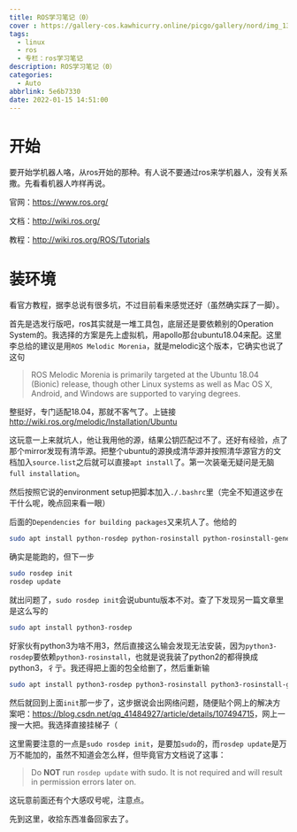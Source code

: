 ```yaml
---
title: ROS学习笔记（0）
cover : https://gallery-cos.kawhicurry.online/picgo/gallery/nord/img_1327.jpg
tags:
  - linux
  - ros
  - 专栏：ros学习笔记
description: ROS学习笔记（0）
categories:
  - Auto
abbrlink: 5e6b7330
date: 2022-01-15 14:51:00
---
```


# 开始

要开始学机器人咯，从ros开始的那种。有人说不要通过ros来学机器人，没有关系撒。先看看机器人咋样再说。

官网：<https://www.ros.org/>

文档：<http://wiki.ros.org/>

教程：<http://wiki.ros.org/ROS/Tutorials>

# 装环境

看官方教程，据李总说有很多坑，不过目前看来感觉还好（虽然确实踩了一脚）。

首先是选发行版吧，ros其实就是一堆工具包，底层还是要依赖别的Operation System的。我选择的方案是先上虚拟机，用apollo那台ubuntu18.04来配。这里李总给的建议是用`ROS Melodic Morenia`，就是melodic这个版本，它确实也说了这句

> ROS Melodic Morenia is primarily targeted at the Ubuntu 18.04 (Bionic) release, though other Linux systems as well as Mac OS X, Android, and Windows are supported to varying degrees.

整挺好，专门适配18.04，那就不客气了。上链接<http://wiki.ros.org/melodic/Installation/Ubuntu>

这玩意一上来就坑人，他让我用他的源，结果公钥匹配过不了。还好有经验，点了那个mirror发现有清华源。把整个ubuntu的源换成清华源并按照清华源官方的文档加入`source.list`之后就可以直接`apt install`了。第一次装毫无疑问是无脑`full installation`。

然后按照它说的environment setup把脚本加入`./.bashrc`里（完全不知道这步在干什么呢，晚点回来看一眼）

后面的`Dependencies for building packages`又来坑人了。他给的

```bash
sudo apt install python-rosdep python-rosinstall python-rosinstall-generator python-wstool build-essential
```

确实是能跑的，但下一步

```bash
sudo rosdep init
rosdep update
```

就出问题了，`sudo rosdep init`会说ubuntu版本不对。查了下发现另一篇文章里是这么写的

```bash
sudo apt install python3-rosdep
```

好家伙有python3为啥不用3，然后直接这么输会发现无法安装，因为`python3-rosdep`要依赖`python3-rosinstall`，也就是说我装了python2的都得换成python3，彳亍。我还得把上面的包全给删了，然后重新输

```bash
sudo apt install python3-rosdep python3-rosinstall python3-rosinstall-generator python3-wstool
```

然后就回到上面`init`那一步了，这步据说会出网络问题，随便贴个网上的解决方案吧：<https://blog.csdn.net/qq_41484927/article/details/107494715>，网上一搜一大把。我选择直接挂梯子（

这里需要注意的一点是`sudo rosdep init`，是要加`sudo`的，而`rosdep update`是万万不能加的，虽然不知道会怎么样，但毕竟官方文档说了这事：

> Do **NOT** run `rosdep update` with sudo. It is not required and will result in permission errors later on.

这玩意前面还有个大感叹号呢，注意点。

先到这里，收拾东西准备回家去了。
